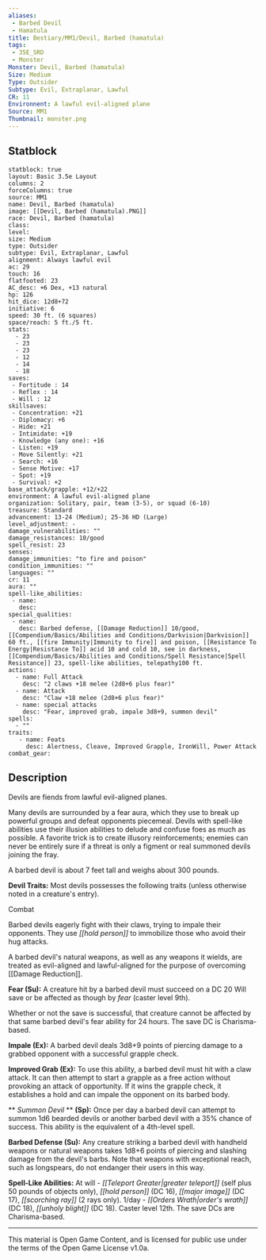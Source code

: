 ```yaml
---
aliases:
 - Barbed Devil
 - Hamatula
title: Bestiary/MM1/Devil, Barbed (hamatula)
tags: 
 - 35E_SRD
 - Monster
Monster: Devil, Barbed (hamatula)
Size: Medium
Type: Outsider
Subtype: Evil, Extraplanar, Lawful
CR: 11
Environnent: A lawful evil-aligned plane
Source: MM1
Thumbnail: monster.png
---
```


## Statblock

```statblock
statblock: true
layout: Basic 3.5e Layout
columns: 2
forceColumns: true
source: MM1 
name: Devil, Barbed (hamatula)
image: [[Devil, Barbed (hamatula).PNG]]
race: Devil, Barbed (hamatula)
class: 
level: 
size: Medium
type: Outsider
subtype: Evil, Extraplanar, Lawful
alignment: Always lawful evil
ac: 29
touch: 16
flatfooted: 23
AC_desc: +6 Dex, +13 natural
hp: 126
hit_dice: 12d8+72
initiative: 6
speed: 30 ft. (6 squares)
space/reach: 5 ft./5 ft.
stats:
  - 23
  - 23
  - 23
  - 12
  - 14
  - 18
saves:
 - Fortitude : 14
 - Reflex : 14
 - Will : 12
skillsaves:
 - Concentration: +21
 - Diplomacy: +6
 - Hide: +21
 - Intimidate: +19
 - Knowledge (any one): +16
 - Listen: +19
 - Move Silently: +21
 - Search: +16
 - Sense Motive: +17
 - Spot: +19
 - Survival: +2
base_attack/grapple: +12/+22
environment: A lawful evil-aligned plane
organization: Solitary, pair, team (3-5), or squad (6-10)
treasure: Standard
advancement: 13-24 (Medium); 25-36 HD (Large)
level_adjustment: -
damage_vulnerabilities: ""
damage_resistances: 10/good
spell_resist: 23
senses: 
damage_immunities: "to fire and poison"
condition_immunities: ""
languages: ""
cr: 11
aura: ""
spell-like_abilities:
 - name: 
   desc: 
special_qualities:
 - name:
   desc: Barbed defense, [[Damage Reduction]] 10/good, [[Compendium/Basics/Abilities and Conditions/Darkvision|Darkvision]] 60 ft., [[fire Immunity|Immunity to fire]] and poison, [[Resistance To Energy|Resistance To]] acid 10 and cold 10, see in darkness, [[Compendium/Basics/Abilities and Conditions/Spell Resistance|Spell Resistance]] 23, spell-like abilities, telepathy100 ft.
actions:
  - name: Full Attack
    desc: "2 claws +18 melee (2d8+6 plus fear)"
  - name: Attack
    desc: "Claw +18 melee (2d8+6 plus fear)"
  - name: special attacks
    desc: "Fear, improved grab, impale 3d8+9, summon devil"
spells:
  - ""
traits:
   - name: Feats
     desc: Alertness, Cleave, Improved Grapple, IronWill, Power Attack
combat_gear:  
```

## Description



Devils are fiends from lawful evil-aligned planes.

Many devils are surrounded by a fear aura, which they use to break up powerful groups and defeat opponents piecemeal. Devils with spell-like abilities use their illusion abilities to delude and confuse foes as much as possible. A favorite trick is to create illusory reinforcements; enemies can never be entirely sure if a threat is only a figment or real summoned devils joining the fray.

A barbed devil is about 7 feet tall and weighs about 300 pounds.


**Devil Traits:** Most devils possesses the following traits (unless otherwise noted in a creature's entry).

Combat

Barbed devils eagerly fight with their claws, trying to impale their opponents. They use *[[hold person]]* to immobilize those who avoid their hug attacks.

A barbed devil's natural weapons, as well as any weapons it wields, are treated as evil-aligned and lawful-aligned for the purpose of overcoming [[Damage Reduction]].


**Fear (Su):** A creature hit by a barbed devil must succeed on a DC 20 Will save or be affected as though by *fear* (caster level 9th).

Whether or not the save is successful, that creature cannot be affected by that same barbed devil's fear ability for 24 hours. The save DC is Charisma-based.


**Impale (Ex):** A barbed devil deals 3d8+9 points of piercing damage to a grabbed opponent with a successful grapple check.


**Improved Grab (Ex):** To use this ability, a barbed devil must hit with a claw attack. It can then attempt to start a grapple as a free action without provoking an attack of opportunity. If it wins the grapple check, it establishes a hold and can impale the opponent on its barbed body.


**
*Summon Devil* 
**
**(Sp):** Once per day a barbed devil can attempt to summon 1d6 bearded devils or another barbed devil with a 35% chance of success. This ability is the equivalent of a 4th-level spell.


**Barbed Defense (Su):** Any creature striking a barbed devil with handheld weapons or natural weapons takes 1d8+6 points of piercing and slashing damage from the devil's barbs. Note that weapons with exceptional reach, such as longspears, do not endanger their users in this way.


**Spell-Like Abilities:** At will - *[[Teleport Greater|greater teleport]]* (self plus 50 pounds of objects only), *[[hold person]]* (DC 16), *[[major image]]* (DC 17), *[[scorching ray]]* (2 rays only). 1/day - *[[Orders Wrath|order's wrath]]* (DC 18), *[[unholy blight]]* (DC 18). Caster level 12th. The save DCs are Charisma-based.

---

This material is Open Game Content, and is licensed for public use under the terms of the Open Game License v1.0a.
